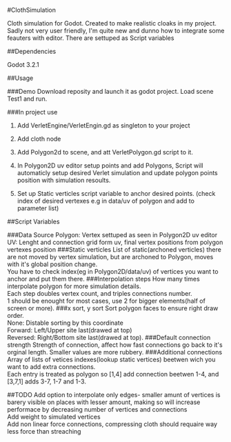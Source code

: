 #ClothSimulation

Cloth simulation for Godot. Created to make realistic cloaks in my project.
Sadly not very user friendly, I'm quite new and dunno how to integrate some feauters with editor. There are settuped as Script variables

##Dependencies

Godot 3.2.1

##Usage

###Demo
Download reposity and launch it as godot project. Load scene Test1 and run.

###In project use
1. Add VerletEngine/VerletEngin.gd as singleton to your project

2. Add cloth node
  1. Add Polygon2d to scene, and att VerletPolygon.gd script to it.
  2. In Polygon2D uv editor setup points and add Polygons, Script will automaticly setup desired Verlet simulation and update polygon points position with simulation resoults.
  3. Set up Static verticles script variable to anchor desired points. (check index of desired vertexes e.g in data/uv of polygon and add to parameter list)

##Script Variables

###Data Source
Polygon: Vertex settuped as seen in Polygon2D uv editor  
UV: Lenght and connection grid form uv, final vertex positions from polygon vertexes position
###Static verticles
List of static(archoned verticles) there are not moved by vertex simulation, but are archoned to Polygon, moves with it's global position change.  
You have to check index(eg in Polygon2D/data/uv) of vertices you want to anchor and put them there.
###Interpolation steps
How many times interpolate polygon for more simulation details.  
Each step doubles vertex count, and triples connections number.  
1 should be enought for most cases, use 2 for bigger elements(half of screen or more).
###x sort, y sort
Sort polygon faces to ensure right draw order.  
None: Distable sorting by this coordinate  
Forward: Left/Upper site last(drawed at top)  
Reversed: Right/Bottom site last(drawed at top).
###Default connection strength
Strength of connection, affect how fast connections go back to it's orginal length. Smaller values are more rubbery.
###Additional connections
Array of lists of vetices indexes(lookup static vertices) beetwen wich you want to add extra connections.  
Each entry is treated as polygon so [1,4] add connection beetwen 1-4, and [3,7,1] adds 3-7, 1-7 and 1-3.

##TODO
Add option to interpolate only edges- smaller amunt of vertices is barery visible on places with lesser amount, making so will increase performace by decreasing number of vertices and connections  
Add weight to simulated vertices  
Add non linear force connections, compressing cloth should requaire way less force than streaching
